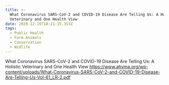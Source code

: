 ```yaml
---
title: >-
  What Coronavirus SARS-CoV-2 and COVID-19 Disease Are Telling Us: A Holistic
  Veterinary and One Health View
date: 2020-12-15T18:21:15.353Z
tags:
  - Public Health
  - Farm Animals
  - Conservation
  - Widlife
---
```

What Coronavirus SARS-CoV-2 and COVID-19 Disease Are Telling Us: A Holistic Veterinary and One Health View
https://www.ahvma.org/wp-content/uploads/What-Coronavirus-SARS-CoV-2-and-COVID-19-Disease-Are-Telling-Us-Vol-61_LR-2.pdf
